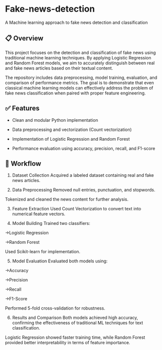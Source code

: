 # Fake-news-detection
A Machine learning approach to fake news detection and classification

## 📋 Overview

This project focuses on the detection and classification of fake news using traditional machine learning techniques. By applying Logistic Regression and Random Forest models, we aim to accurately distinguish between real and fake news articles based on their textual content.

The repository includes data preprocessing, model training, evaluation, and comparison of performance metrics. The goal is to demonstrate that even classical machine learning models can effectively address the problem of fake news classification when paired with proper feature engineering.

## ✅ Features

* Clean and modular Python implementation

* Data preprocessing and vectorization (Count vectorization)

* Implementation of Logistic Regression and Random Forest

* Performance evaluation using accuracy, precision, recall, and F1-score

## 🔄 Workflow
1. Dataset Collection
Acquired a labeled dataset containing real and fake news articles.


2. Data Preprocessing
Removed null entries, punctuation, and stopwords.

Tokenized and cleaned the news content for further analysis.

3. Feature Extraction
Used Count Vectorization to convert text into numerical feature vectors.

4. Model Building
Trained two classifiers:

->Logistic Regression

->Random Forest

Used Scikit-learn for implementation.

5. Model Evaluation
Evaluated both models using:

->Accuracy

->Precision

->Recall

->F1-Score

Performed 5-fold cross-validation for robustness.

6. Results and Comparison
Both models achieved high accuracy, confirming the effectiveness of traditional ML techniques for text classification.

Logistic Regression showed faster training time, while Random Forest provided better interpretability in terms of feature importance.




